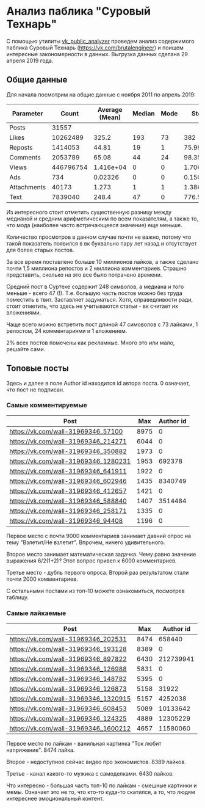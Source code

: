 # Анализ паблика "Суровый Технарь"

С помощью утилиты [vk_public_analyzer](https://github.com/qiray/vk_public_analyzer) проведем анализ содержимого паблика Суровый Технарь (https://vk.com/brutalengineer) и поищем интересные закономерности в данных. Выгрузка данных сделана 29 апреля 2019 года.

## Общие данные

Для начала посмотрим на общие данные с ноября 2011 по апрель 2019:

| Parameter   | Count     | Average (Mean) | Median | Mode | Stdev     |
|-------------|-----------|----------------|--------|------|-----------|
| Posts       | 31557     |                |        |      |           |
| Likes       | 10262489  | 325.2          | 193    | 73   | 382       |
| Reposts     | 1414053   | 44.81          | 19     | 1    | 75.99     |
| Comments    | 2053789   | 65.08          | 44     | 24   | 98.35     |
| Views       | 446796754 | 1.416e+04      | 0      | 0    | 1.706e+04 |
| Ads         | 734       | 0.02326        | 0      | 0    | 0.1507    |
| Attachments | 40173     | 1.273          | 1      | 1    | 1.386     |
| Text        | 7839040   | 248.4          | 47     | 0    | 776.5     |

Из интересного стоит отметить существенную разницу между медианой и средним арифметическим по всем показателям, а также то, что мода (наиболее часто встречающееся значение) еще меньше.

Количество просмотров в данном случае почти не важно, потому что такой показатель появился в вк буквально пару лет назад и отсутствует для более старых постов.

За все время поставлено больше 10 миллионов лайков, а также сделано почти 1,5 миллиона репостов и 2 миллиона комментариев. Страшно представить, сколько на это все было потрачено времени.

Средний пост в Суртехе содержит 248 символов, а медиана и того меньше - всего 47 (!). Т.е. большую часть постов можно без труда поместить в твит. Заставляет задуматься. Хотя, справедливости ради, стоит отметить, что здесь не учитываются статьи - вк считает их вложениями.

Чаще всего можно встретить пост длиной 47 симоволов с 73 лайками, 1 репостом, 24 комментариями и 1 вложением.

2% всех постов помечены как рекламные. Много это или мало, решайте сами.

## Топовые посты

Здесь и далее в поле Author id находится id автора поста. 0 означает, что пост не подписан.

### Самые комментируемые

| Post                                 | Max  | Author id | 
|--------------------------------------|------|-----------| 
| https://vk.com/wall-31969346_57100   | 8975 | 0         | 
| https://vk.com/wall-31969346_214271  | 6044 | 0         | 
| https://vk.com/wall-31969346_350882  | 1973 | 0         | 
| https://vk.com/wall-31969346_1280231 | 1953 | 692378    | 
| https://vk.com/wall-31969346_641911  | 1922 | 0         | 
| https://vk.com/wall-31969346_602946  | 1435 | 8340749   | 
| https://vk.com/wall-31969346_412657  | 1421 | 0         | 
| https://vk.com/wall-31969346_588840  | 1407 | 3514484   | 
| https://vk.com/wall-31969346_258171  | 1335 | 0         | 
| https://vk.com/wall-31969346_94408   | 1196 | 0         | 

Первое место с почти 9000 комментариев занимает давний опрос на тему "Взлетит/Не взлетит". Впрочем, ничего удивительного.

Второе место занимает математическая задачка. Чему равно значение выражения 6/2(1+2)? Этот вопрос привел к 6000 комментариев.

Третье место - дубль первого опроса. Второй раз результатом стали почти 2000 комментариев.

С остальными постами из топ-10 можете ознакомиться, посмотрев таблицу.

### Самые лайкаемые

| Post                                 | Max  | Author id | 
|--------------------------------------|------|-----------| 
| https://vk.com/wall-31969346_202531  | 8474 | 658440    | 
| https://vk.com/wall-31969346_193128  | 8389 | 0         | 
| https://vk.com/wall-31969346_897822  | 6430 | 212739941 | 
| https://vk.com/wall-31969346_126988  | 5831 | 0         | 
| https://vk.com/wall-31969346_148782  | 5395 | 0         | 
| https://vk.com/wall-31969346_126873  | 5158 | 31922     | 
| https://vk.com/wall-31969346_1320915 | 5157 | 4252038   | 
| https://vk.com/wall-31969346_608453  | 5089 | 10133642  | 
| https://vk.com/wall-31969346_124325  | 4889 | 12305229  | 
| https://vk.com/wall-31969346_1600212 | 4657 | 11580060  | 

Первое место по лайкам - ванильная картинка "Ток любит напряжение". 8474 лайка.

Второе - недоступное сейчас видео про экономистов. 8389 лайков.

Третье - канал какого-то мужика с самоделками. 6430 лайков.

Что интересно - большая часть топ-10 по лайкам - смешные картинки и мемы. Означает это не то, что кто-то куда-то скатился, а то, что людям интереснее эмоциональный контент.


<!-- TODO: пересечение топ-постов -->